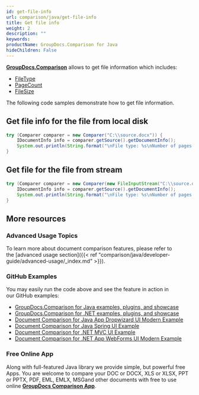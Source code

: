 ```yaml
---
id: get-file-info
url: comparison/java/get-file-info
title: Get file info
weight: 2
description: ""
keywords: 
productName: GroupDocs.Comparison for Java
hideChildren: False
---
```

**[GroupDocs.Comparison](https://products.groupdocs.com/comparison/java)** allows to get file information which includes:

*   [FileType](https://apireference.groupdocs.com/comparison/java/com.groupdocs.comparison.interfaces/IDocumentInfo#getFileType())
*   [PageCount](https://apireference.groupdocs.com/comparison/java/com.groupdocs.comparison.interfaces/IDocumentInfo#getPageCount())
*   [FileSize](https://apireference.groupdocs.com/comparison/java/com.groupdocs.comparison.interfaces/IDocumentInfo#getSize())

The following code samples demonstrate how to get file information.

## Get file info for the file from local disk

```java
try (Comparer comparer = new Comparer("C:\\source.docx")) {
    IDocumentInfo info = comparer.getSource().getDocumentInfo();
    System.out.println(String.format("\nFile type: %s\nNumber of pages: %d\nDocument size: %d bytes", info.getFileType().getFileFormat(), info.getPageCount(), info.getSize()));
}
```

## Get file for the file from stream

```java
try (Comparer comparer = new Comparer(new FileInputStream("C:\\source.docx"))) {
    IDocumentInfo info = comparer.getSource().getDocumentInfo();
    System.out.println(String.format("\nFile type: %s\nNumber of pages: %d\nDocument size: %d bytes", info.getFileType().getFileFormat(), info.getPageCount(), info.getSize()));
}
```

## More resources
### Advanced Usage Topics
To learn more about document comparison features, please refer to the [advanced usage section]({{< ref "comparison/java/developer-guide/advanced-usage/_index.md" >}}).

### GitHub Examples
You may easily run the code above and see the feature in action in our GitHub examples:

*   [GroupDocs.Comparison for Java examples, plugins, and showcase](https://github.com/groupdocs-comparison/GroupDocs.Comparison-for-Java)
*   [GroupDocs.Comparison for .NET examples, plugins, and showcase](https://github.com/groupdocs-comparison/GroupDocs.Comparison-for-.NET)
*   [Document Comparison for Java App Dropwizard UI Modern Example](https://github.com/groupdocs-comparison/GroupDocs.Comparison-for-Java-Dropwizard)    
*   [Document Comparison for Java Spring UI Example](https://github.com/groupdocs-comparison/GroupDocs.Comparison-for-Java-Spring)    
*   [Document Comparison for .NET MVC UI Example](https://github.com/groupdocs-comparison/GroupDocs.Comparison-for-.NET-MVC)    
*   [Document Comparison for .NET App WebForms UI Modern Example](https://github.com/groupdocs-comparison/GroupDocs.Comparison-for-.NET-WebForms)
    

### Free Online App
Along with full-featured Java library we provide simple, but powerful free Apps.
You are welcome to compare your DOC or DOCX, XLS or XLSX, PPT or PPTX, PDF, EML, EMLX, MSGand other documents with free to use online **[GroupDocs Comparison App](https://products.groupdocs.app/comparison)**.
